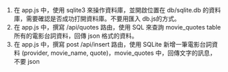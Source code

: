 1. 在 app.js 中，使用 sqlite3 來操作資料庫，並開啟位置在 db/sqlite.db 的資料庫，需要確認是否成功打開資料庫。不要用匯入 db.js的方式。
2. 在 app.js 中，撰寫 /api/quotes 路由，使用 SQL 來查詢 movie_quotes table 所有的電影台詞資料，回傳 json 格式的資料。
3. 在 app.js 中，撰寫 post /api/insert 路由，使用 SQLite 新增一筆電影台詞資料 (provider, movie_name, quote)，movie_quotes 中，回傳文字的訊息，不要 json